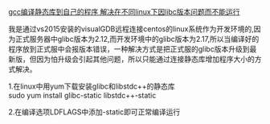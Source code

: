 

[gcc编译静态库到自己的程序 解决在不同linux下因libc版本问题而不能运行](https://blog.csdn.net/snoyfl/article/details/51698798)


我是通过vs2015安装的visualGDB远程连接centos的linux系统作为开发环境的,因为正式服务器中glibc版本为2.12,而开发环境中的glibc版本为2.17,所以当编译好的程序放到正式服中会报版本错误，一种解决方式是把正式服的glibc版本升级到最新版，但因为怕升级会引起其他问题，所以只能通过连接静态库增加程序大小的方式解决。   

1.在linux中用yum下载安装glibc和libstdc++的静态库  
sudo yum install glibc-static libstdc++-static  

2.在编译选项LDFLAGS中添加-static即可正常编译运行  
